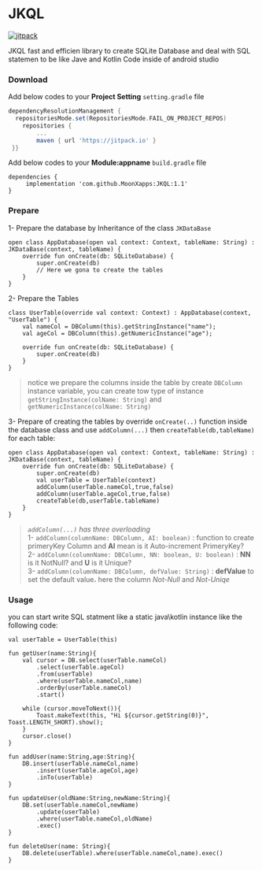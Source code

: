 
JKQL  
=====  
[![jitpack](https://jitpack.io/v/MoonXapps/JKQL.svg)](https://jitpack.io/#MoonXapps/JKQL)  

  JKQL fast and efficien library to create SQLite Database and deal with SQL statemen to be like Jave and Kotlin Code inside of android studio
  
  
### Download  

Add below codes to your **Project Setting**  `setting.gradle` file

```gradle  
dependencyResolutionManagement {  
  repositoriesMode.set(RepositoriesMode.FAIL_ON_PROJECT_REPOS)  
    repositories {  
		...
        maven { url 'https://jitpack.io' }  
 }}
 ```
Add below codes to your **Module:appname**  `build.gradle` file
```  
dependencies {  
     implementation 'com.github.MoonXapps:JKQL:1.1'
}  
``` 
 

### Prepare

1- Prepare the database by Inheritance of the class `JKDataBase`

```  
open class AppDatabase(open val context: Context, tableName: String) : JKDataBase(context, tableName) {  
    override fun onCreate(db: SQLiteDatabase) {  
        super.onCreate(db)  
        // Here we gona to create the tables
    }  
}
``` 

2- Prepare the Tables 

```  
class UserTable(override val context: Context) : AppDatabase(context, "UserTable") {  
    val nameCol = DBColumn(this).getStringInstance("name");  
    val ageCol = DBColumn(this).getNumericInstance("age");  
  
    override fun onCreate(db: SQLiteDatabase) {  
        super.onCreate(db)  
    }  
}

``` 
>notice we prepare the columns inside the table by create `DBColumn` instance variable, you can create tow type of instance `getStringInstance(colName: String)` and `getNumericInstance(colName: String)`


3- Prepare of creating the tables by override `onCreate(..)` function inside the database class and
use `addColumn(...)` then `createTable(db,tableName)` for each table:
```
open class AppDatabase(open val context: Context, tableName: String) : JKDataBase(context, tableName) {  
    override fun onCreate(db: SQLiteDatabase) {  
        super.onCreate(db)  
        val userTable = UserTable(context)  
        addColumn(userTable.nameCol,true,false)  
        addColumn(userTable.ageCol,true,false)  
        createTable(db,userTable.tableName)  
    }  
}
```

> *`addColumn(...)` has three overloading*\
1- `addColumn(columnName: DBColumn, AI: boolean)`  : function to create primeryKey Column  and **AI** mean is it  Auto-increment PrimeryKey?  \
2- `addColumn(columnName: DBColumn, NN: boolean, U: boolean)` : **NN** is it NotNull? and **U** is it  Unique?\
3- `addColumn(columnName: DBColumn, defValue: String)` : **defValue** to set the default value، here the column *Not-Null* and *Not-Uniqe*

### Usage
you can start write SQL statment like a static java\kotlin instance like the following code:

```
val userTable = UserTable(this)  
  
fun getUser(name:String){  
    val cursor = DB.select(userTable.nameCol)  
        .select(userTable.ageCol)  
        .from(userTable)  
        .where(userTable.nameCol,name)  
        .orderBy(userTable.nameCol)  
        .start()  
  
    while (cursor.moveToNext()){  
        Toast.makeText(this, "Hi ${cursor.getString(0)}", Toast.LENGTH_SHORT).show();  
    }  
    cursor.close()  
}  
  
fun addUser(name:String,age:String){  
    DB.insert(userTable.nameCol,name)  
        .insert(userTable.ageCol,age)  
        .inTo(userTable)  
}  
  
fun updateUser(oldName:String,newName:String){  
    DB.set(userTable.nameCol,newName)  
        .update(userTable)  
        .where(userTable.nameCol,oldName)  
        .exec()  
}  
  
fun deleteUser(name: String){  
    DB.delete(userTable).where(userTable.nameCol,name).exec()  
}

```

